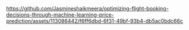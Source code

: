 

https://github.com/Jasmineshaikmeera/optimizing-flight-booking-decisions-through-machine-learning-price-prediction/assets/113086442/f6ff6dbd-6f31-49bf-93b4-db5ac0bdc66c

